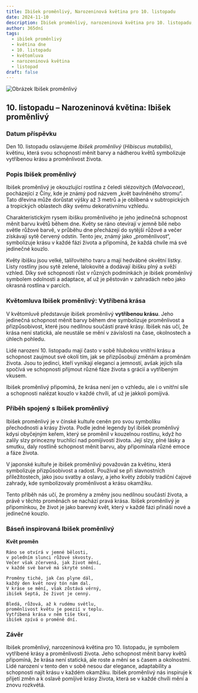 ```yaml
---
title: Ibišek proměnlivý, Narozeninová květina pro 10. listopadu
date: 2024-11-10
description: Ibišek proměnlivý, narozeninová květina pro 10. listopadu, je symbolem Vytříbená krása. Objevte její jedinečný význam, fascinující příběhy a poezii, která oslavuje její krásu.
author: 365dní
tags:
  - ibišek proměnlivý
  - květina dne
  - 10. listopadu
  - květomluva
  - narozeninová květina
  - listopad
draft: false
---
```


![Obrázek Ibišek proměnlivý](https://cdn.pixabay.com/photo/2019/08/10/14/04/hibiscus-mutabilis-4397033_640.jpg#center)


## 10. listopadu – Narozeninová květina: Ibišek proměnlivý

### Datum příspěvku

Den 10. listopadu oslavujeme _Ibišek proměnlivý_ (_Hibiscus mutabilis_), květinu, která svou schopností měnit barvy a nádherou květů symbolizuje vytříbenou krásu a proměnlivost života.

### Popis Ibišek proměnlivý

Ibišek proměnlivý je okouzlující rostlina z čeledi slézovitých (_Malvaceae_), pocházející z Číny, kde je známý pod názvem „květ bavlněného stromu“. Tato dřevina může dorůstat výšky až 3 metrů a je oblíbená v subtropických a tropických oblastech díky svému dekorativnímu vzhledu.

Charakteristickým rysem ibišku proměnlivého je jeho jedinečná schopnost měnit barvu květů během dne. Květy se ráno otevírají v jemně bílé nebo světle růžové barvě, v průběhu dne přecházejí do sytější růžové a večer získávají sytě červený odstín. Tento jev, známý jako „proměnlivost“, symbolizuje krásu v každé fázi života a připomíná, že každá chvíle má své jedinečné kouzlo.

Květy ibišku jsou velké, talířovitého tvaru a mají hedvábné okvětní lístky. Listy rostliny jsou sytě zelené, lalokovité a dodávají ibišku plný a svěží vzhled. Díky své schopnosti růst v různých podmínkách je ibišek proměnlivý symbolem odolnosti a adaptace, ať už je pěstován v zahradách nebo jako okrasná rostlina v parcích.

### Květomluva Ibišek proměnlivý: Vytříbená krása

V květomluvě představuje ibišek proměnlivý **vytříbenou krásu**. Jeho jedinečná schopnost měnit barvy během dne symbolizuje proměnlivost a přizpůsobivost, které jsou nedílnou součástí pravé krásy. Ibišek nás učí, že krása není statická, ale neustále se mění v závislosti na čase, okolnostech a úhlech pohledu.

Lidé narození 10. listopadu mají často v sobě hlubokou vnitřní krásu a schopnost zaujmout své okolí tím, jak se přizpůsobují změnám a proměnám života. Jsou to jedinci, kteří vynikají elegancí a jemností, avšak jejich síla spočívá ve schopnosti přijmout různé fáze života s grácií a vytříbeným vkusem.

Ibišek proměnlivý připomíná, že krása není jen o vzhledu, ale i o vnitřní síle a schopnosti nalézat kouzlo v každé chvíli, ať už je jakkoli pomíjivá.

### Příběh spojený s Ibišek proměnlivý

Ibišek proměnlivý je v čínské kultuře ceněn pro svou symboliku přechodnosti a krásy života. Podle jedné legendy byl ibišek proměnlivý kdysi obyčejným keřem, který se proměnil v kouzelnou rostlinu, když ho zalily slzy princezny truchlící nad pomíjivostí života. Její slzy, plné lásky a smutku, daly rostlině schopnost měnit barvu, aby připomínala různé emoce a fáze života.

V japonské kultuře je ibišek proměnlivý považován za květinu, která symbolizuje přizpůsobivost a radost. Používal se při slavnostních příležitostech, jako jsou svatby a oslavy, a jeho květy zdobily tradiční čajové zahrady, kde symbolizovaly proměnlivost a krásu okamžiku.

Tento příběh nás učí, že proměny a změny jsou nedílnou součástí života, a právě v těchto proměnách se nachází pravá krása. Ibišek proměnlivý je připomínkou, že život je jako barevný květ, který v každé fázi přináší nové a jedinečné kouzlo.

### Báseň inspirovaná Ibišek proměnlivý

**Květ proměn**

```
Ráno se otvírá v jemné bělosti,  
v poledním slunci růžové skvosty.  
Večer však zčervená, jak život mění,  
v každé své barvě má skryté snění.  

Proměny tiché, jak čas plyne dál,  
každý den květ nový tón nám dal.  
V kráse se mění, však zůstává věrný,  
ibišek šeptá, že život je cenný.  

Bledá, růžová, až k rudému světlu,  
proměnlivost květu je poezií v teplu.  
Vytříbená krása v něm tiše tkví,  
ibišek zpívá o proměně dní.  
```

### Závěr

Ibišek proměnlivý, narozeninová květina pro 10. listopadu, je symbolem vytříbené krásy a proměnlivosti života. Jeho schopnost měnit barvy květů připomíná, že krása není statická, ale roste a mění se s časem a okolnostmi. Lidé narození v tento den v sobě nesou dar elegance, adaptability a schopnosti najít krásu v každém okamžiku. Ibišek proměnlivý nás inspiruje k přijetí změn a k oslavě pomíjivé krásy života, která se v každé chvíli mění a znovu rozkvétá.